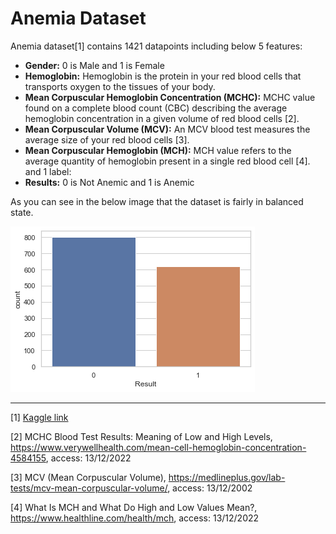 # Anemia Dataset

Anemia dataset[1] contains 1421 datapoints including below 5 features: 
- **Gender:** 0 is Male and 1 is Female
- **Hemoglobin:** Hemoglobin is the protein in your red blood cells that transports oxygen to the tissues of your body.
- **Mean Corpuscular Hemoglobin Concentration (MCHC):** MCHC value found on a complete blood count (CBC) describing the average hemoglobin concentration in a given volume of red blood cells [2].
- **Mean Corpuscular Volume (MCV):** An MCV blood test measures the average size of your red blood cells [3].
- **Mean Corpuscular Hemoglobin (MCH):** MCH value refers to the average quantity of hemoglobin present in a single red blood cell [4].
and 1 label:
- **Results:** 0 is Not Anemic and 1 is Anemic 

As you can see in the below image that the dataset is fairly in balanced state.

<img src="anemia_value_count.png" alt="Value Counts of Result">


---

[1] [Kaggle link](https://www.kaggle.com/datasets/biswaranjanrao/anemia-dataset)

[2] MCHC Blood Test Results: Meaning of Low and High Levels, https://www.verywellhealth.com/mean-cell-hemoglobin-concentration-4584155, access: 13/12/2022

[3] MCV (Mean Corpuscular Volume), https://medlineplus.gov/lab-tests/mcv-mean-corpuscular-volume/, access: 13/12/2002

[4] What Is MCH and What Do High and Low Values Mean?, https://www.healthline.com/health/mch, access: 13/12/2022
